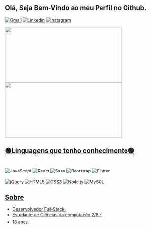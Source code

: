 ##  Olá, Seja Bem-Vindo ao meu Perfil no Github. 

[![Gmail](https://img.shields.io/badge/Gmail-D14836?style=for-the-badge&logo=gmail&logoColor=white)](mailto:kaique.235.fly@gmail.com) [![Linkedin](https://img.shields.io/badge/LinkedIn-0077B5?style=for-the-badge&logo=linkedin&logoColor=white)](https://www.linkedin.com/in/kaique-cbarbosa/) [![Instagram](https://img.shields.io/badge/Instagram-E4405F?style=for-the-badge&logo=instagram&logoColor=white)](https://www.instagram.com/_barbosakaiq/)

<div align="left">
  <a href="https://github.com/kaique132004">
  <img height="180em" width="380em" src="https://github-readme-stats.vercel.app/api?username=kaique132004&show_icons=true&theme=dark" />
  <img height="180em" width="380em" src="https://github-readme-stats.vercel.app/api/top-langs/?username=kaique132004&layout=compact&langs_count=7&theme=dark" />
</div>

## 🟢Linguagens que tenho conhecimento🟢

<div style="display: inline-block"><br/>
  <img align="center" alt="JavaScript" src="https://img.shields.io/badge/JavaScript-F7DF1E?style=for-the-badge&logo=javascript&logoColor=black" />
  <img align="center" alt="React" src="https://img.shields.io/badge/React-20232A?style=for-the-badge&logo=react&logoColor=61DAFB" />
  <img align="center" alt="Sass" src="https://img.shields.io/badge/Sass-CC6699?style=for-the-badge&logo=sass&logoColor=white" />
  <img align="center" alt="Bootstrap" src="https://img.shields.io/badge/Bootstrap-563D7C?style=for-the-badge&logo=bootstrap&logoColor=white" />
  <img align="center" alt="Flutter" src="https://img.shields.io/badge/Flutter-02569B?style=for-the-badge&logo=flutter&logoColor=white" />
</div>
<div style="display: inline-block"><br/>
  <img align="center" alt="jQuery" src="https://img.shields.io/badge/jQuery-0769AD?style=for-the-badge&logo=jquery&logoColor=white" />
  <img align="center" alt="HTML5" src="https://img.shields.io/badge/HTML5-E34F26?style=for-the-badge&logo=html5&logoColor=white" />
  <img align="center" alt="CSS3" src="https://img.shields.io/badge/CSS3-1572B6?style=for-the-badge&logo=css3&logoColor=white" />
  <img align="center" alt="Node.js" src="https://img.shields.io/badge/Node.js-43853D?style=for-the-badge&logo=node.js&logoColor=white" />
  <img align="center" alt="MySQL" src="https://img.shields.io/badge/MySQL-00000F?style=for-the-badge&logo=mysql&logoColor=white" />
</div>

## Sobre
- Desenvolvedor Full-Stack.
- Estudante de Ciências da computação 2/8.⚡
- 18 anos.
